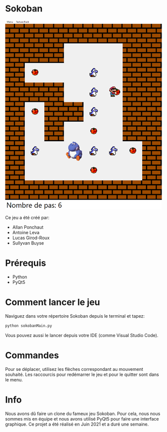 # Sokoban

![Preview](images/preview.png)

Ce jeu a été créé par:
* Allan Ponchaut
* Antoine Leva
* Lucas Girod-Roux 
* Sullyvan Buyse

# Prérequis

* Python
* PyQt5

# Comment lancer le jeu

Naviguez dans votre répertoire Sokoban depuis le terminal et tapez:

```cmd
python sokobanMain.py
```

Vous pouvez aussi le lancer depuis votre IDE (comme Visual Studio Code).

# Commandes

Pour se déplacer, utilisez les flèches correspondant au mouvement souhaité.
Les raccourcis pour redémarrer le jeu et pour le quitter sont dans le menu.

# Info

Nous avons dû faire un clone du fameux jeu Sokoban. Pour cela, nous nous sommes mis en équipe et nous avons utilisé PyQt5 pour faire une interface graphique. Ce projet a été réalisé en Juin 2021 et a duré une semaine.